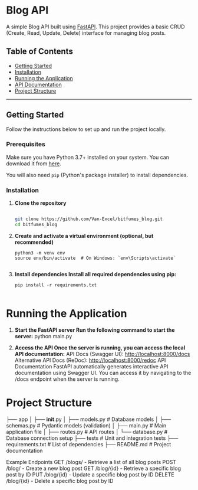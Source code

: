 # Blog API

A simple Blog API built using [FastAPI](https://fastapi.tiangolo.com/). This project provides a basic CRUD (Create, Read, Update, Delete) interface for managing blog posts.

## Table of Contents

- [Getting Started](#getting-started)
- [Installation](#installation)
- [Running the Application](#running-the-application)
- [API Documentation](#api-documentation)
- [Project Structure](#project-structure)

---

## Getting Started

Follow the instructions below to set up and run the project locally.

### Prerequisites

Make sure you have Python 3.7+ installed on your system. You can download it from [here](https://www.python.org/downloads/).

You will also need `pip` (Python's package installer) to install dependencies.

### Installation

1. **Clone the repository**

   ```bash

   git clone https://github.com/Van-Excel/bitfumes_blog.git
   cd bitfumes_blog

2. **Create and activate a virtual environment (optional, but recommended)**

   ```pip
   python3 -m venv env
   source env/bin/activate  # On Windows: `env\Scripts\activate`


3. **Install dependencies Install all required dependencies using pip:**

   ```
   pip install -r requirements.txt


# Running the Application

1. **Start the FastAPI server Run the following command to start the server:**
python main.py

2. **Access the API Once the server is running, you can access the local API documentation:**
API Docs (Swagger UI): <http://localhost:8000/docs>
Alternative API Docs (ReDoc): <http://localhost:8000/redoc>
API Documentation
FastAPI automatically generates interactive API documentation using Swagger UI. You can access it by navigating to the /docs endpoint when the server is running.

# Project Structure

├── app
│   ├── **init**.py
│   ├── models.py        # Database models
│   ├── schemas.py       # Pydantic models (validation)
│   ├── main.py          # Main application file
│   ├── routes.py        # API routes
│   └── database.py      # Database connection setup
├── tests                # Unit and integration tests
├── requirements.txt     # List of dependencies
├── README.md            # Project documentation

Example Endpoints
GET /blogs/ - Retrieve a list of all blog posts
POST /blog/ - Create a new blog post
GET /blog/{id} - Retrieve a specific blog post by ID
PUT /blog/{id} - Update a specific blog post by ID
DELETE /blog/{id} - Delete a specific blog post by ID
